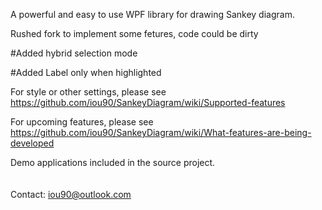 A powerful  and easy to use WPF library for drawing Sankey diagram.
  
  Rushed fork to implement some fetures, code could be dirty
  
  #Added hybrid selection mode
  
  #Added Label only when highlighted

For style or other settings, please see https://github.com/iou90/SankeyDiagram/wiki/Supported-features

For upcoming features,  please see https://github.com/iou90/SankeyDiagram/wiki/What-features-are-being-developed

Demo applications included in the source project.
<br />
<br />
<br />Contact: iou90@outlook.com
